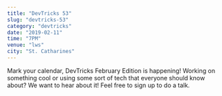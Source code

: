 ```yaml
---
title: "DevTricks 53"
slug: "devtricks-53"
category: "devtricks"
date: "2019-02-11"
time: "7PM"
venue: "lws"
city: "St. Catharines"
---
```


Mark your calendar, DevTricks February Edition is happening! Working on something cool or using some sort of tech that everyone should know about? We want to hear about it! Feel free to sign up to do a talk.

